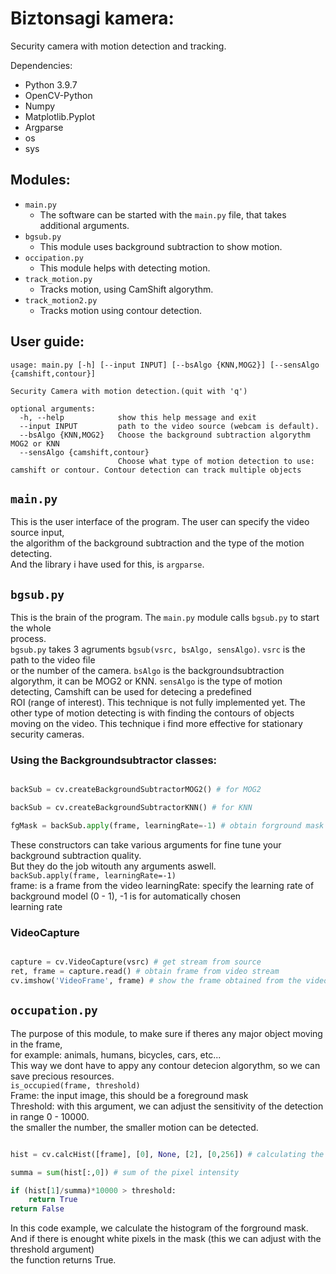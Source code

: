 # Biztonsagi kamera:

Security camera with motion detection and tracking.  

Dependencies:
  - Python 3.9.7
  - OpenCV-Python
  - Numpy
  - Matplotlib.Pyplot
  - Argparse
  - os
  - sys
  
## Modules:
  
  - `main.py`
      - The software can be started with the `main.py` file, that takes additional arguments.
  - `bgsub.py`
      - This module uses background subtraction to show motion.
  - `occipation.py`
      - This module helps with detecting motion.
  - `track_motion.py`
      - Tracks motion, using CamShift algorythm.
  - `track_motion2.py`
      - Tracks motion using contour detection.

## User guide:

```
usage: main.py [-h] [--input INPUT] [--bsAlgo {KNN,MOG2}] [--sensAlgo {camshift,contour}]

Security Camera with motion detection.(quit with 'q')

optional arguments:
  -h, --help            show this help message and exit
  --input INPUT         path to the video source (webcam is default).
  --bsAlgo {KNN,MOG2}   Choose the background subtraction algorythm MOG2 or KNN
  --sensAlgo {camshift,contour}
                        Choose what type of motion detection to use: camshift or contour. Contour detection can track multiple objects

```

## `main.py`

This is the user interface of the program. The user can specify the video source input,  
the algorithm of the background subtraction and the type of the motion detecting.  
And the library i have used for this, is `argparse`.

## `bgsub.py`

This is the brain of the program. The `main.py` module calls `bgsub.py` to start the whole  
process.  
`bgsub.py` takes 3 agruments `bgsub(vsrc, bsAlgo, sensAlgo)`. `vsrc` is the path to the video file  
or the number of the camera. `bsAlgo` is the backgroundsubtraction algorythm, it can be MOG2 or KNN.
`sensAlgo` is the type of motion detecting, Camshift can be used for detecing a predefined  
ROI (range of interest). This technique is not fully implemented yet. The other type of motion  detecting is with finding the contours of objects moving on the video. This technique i find more effective for stationary security cameras.  

### Using the Backgroundsubtractor classes:

```python

backSub = cv.createBackgroundSubtractorMOG2() # for MOG2

backSub = cv.createBackgroundSubtractorKNN() # for KNN

fgMask = backSub.apply(frame, learningRate=-1) # obtain forground mask of video stream

```

These constructors can take various arguments for fine tune your background subtraction quality.  
But they do the job witouth any arguments aswell.  
`backSub.apply(frame, learningRate=-1)`  
frame: is a frame from the video
learningRate: specify the learning rate of background model (0 - 1), -1 is for automatically chosen  
learning rate

### VideoCapture

```python

capture = cv.VideoCapture(vsrc) # get stream from source
ret, frame = capture.read() # obtain frame from video stream
cv.imshow('VideoFrame', frame) # show the frame obtained from the videostream

```

## `occupation.py`

The purpose of this module, to make sure if theres any major object moving in the frame,  
for example: animals, humans, bicycles, cars, etc...  
This way we dont have to appy any contour detecion algorythm, so we can save precious resources.  
`is_occupied(frame, threshold)`  
Frame: the input image, this should be a foreground mask  
Threshold: with this argument, we can adjust the sensitivity of the detection in range 0 - 10000.  
the smaller the number, the smaller motion can be detected. 

```python

hist = cv.calcHist([frame], [0], None, [2], [0,256]) # calculating the histogram of the binary image

summa = sum(hist[:,0]) # sum of the pixel intensity

if (hist[1]/summa)*10000 > threshold:
    return True
return False

```

In this code example, we calculate the histogram of the forground mask.  
And if there is enought white pixels in the mask (this we can adjust with the threshold argument)  
the function returns True.  
